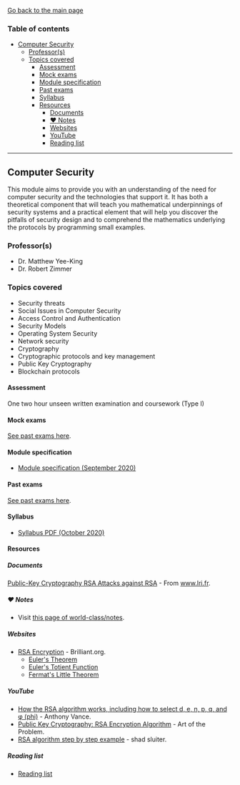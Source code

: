[Go back to the main page](../../../README.md)

### Table of contents

- [Computer Security](#computer-security)
  - [Professor(s)](#professors)
  - [Topics covered](#topics-covered)
    - [Assessment](#assessment)
    - [Mock exams](#mock-exams)
    - [Module specification](#module-specification)
    - [Past exams](#past-exams)
    - [Syllabus](#syllabus)
    - [Resources](#resources)
      - [Documents](#documents)
      - [:heart: Notes](#heart-notes)
      - [Websites](#websites)
      - [YouTube](#youtube)
      - [Reading list](#reading-list)

---

## Computer Security

This module aims to provide you with an understanding of the need for
computer security and the technologies that support it. It has both a
theoretical component that will teach you mathematical underpinnings
of security systems and a practical element that will help you
discover the pitfalls of security design and to comprehend the
mathematics underlying the protocols by programming small examples.

### Professor(s)

- Dr. Matthew Yee-King
- Dr. Robert Zimmer

### Topics covered

- Security threats
- Social Issues in Computer Security
- Access Control and Authentication
- Security Models
- Operating System Security
- Network security
- Cryptography
- Cryptographic protocols and key management
- Public Key Cryptography
- Blockchain protocols

#### Assessment

One two hour unseen written examination and coursework (Type I)

#### Mock exams

[See past exams here](https://github.com/world-class/binary-assets/tree/master/modules/cm2025-csec).

#### Module specification

- [Module specification (September 2020)](https://github.com/world-class/binary-assets/blob/master/modules/module-specification/CM2025_CS-Module-Spec.pdf)

#### Past exams

[See past exams here](https://github.com/world-class/binary-assets/tree/master/modules/cm2025-csec/past-exams).

#### Syllabus

- [Syllabus PDF (October 2020)](https://github.com/world-class/binary-assets/blob/master/modules/syllabi/Syllabus_CM2025_CS.pdf)

#### Resources

##### Documents

[Public-Key Cryptography RSA Attacks against RSA](https://github.com/world-class/binary-assets/blob/master/modules/cm2025-csec/Public-Key_Cryptography_RSA_Attacks_against_RSA.pdf) - From www.lri.fr.

##### :heart: Notes

- Visit [this page of world-class/notes](https://github.com/world-class/notes/tree/master/level-5/computer-security).

##### Websites

- [RSA Encryption](https://brilliant.org/wiki/rsa-encryption/) - Brilliant.org.
  - [Euler's Theorem](https://brilliant.org/wiki/eulers-theorem/)
  - [Euler's Totient Function](https://brilliant.org/wiki/eulers-totient-function/)
  - [Fermat's Little Theorem](https://brilliant.org/wiki/fermats-little-theorem/)

##### YouTube

- [How the RSA algorithm works, including how to select d, e, n, p, q, and φ (phi)](https://www.youtube.com/watch?v=Z8M2BTscoD4) - Anthony Vance.
- [Public Key Cryptography: RSA Encryption Algorithm](https://www.youtube.com/watch?v=wXB-V_Keiu8) - Art of the Problem.
- [RSA algorithm step by step example](https://www.youtube.com/watch?v=j2NBya6ADSY) - shad sluiter.

##### Reading list

- [Reading list](./reading_list.md)

